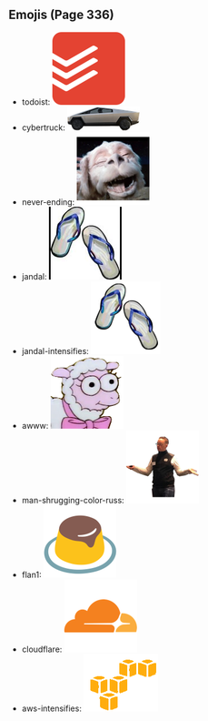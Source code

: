 
## Emojis (Page 336)

* todoist: ![todoist](output/todoist.png)
* cybertruck: ![cybertruck](output/cybertruck.png)
* never-ending: ![never-ending](output/never-ending.png)
* jandal: ![jandal](output/jandal.jpg)
* jandal-intensifies: ![jandal-intensifies](output/jandal-intensifies.gif)
* awww: ![awww](output/awww.png)
* man-shrugging-color-russ: ![man-shrugging-color-russ](output/man-shrugging-color-russ.png)
* flan1: ![flan1](output/flan1.png)
* cloudflare: ![cloudflare](output/cloudflare.png)
* aws-intensifies: ![aws-intensifies](output/aws-intensifies.gif)
